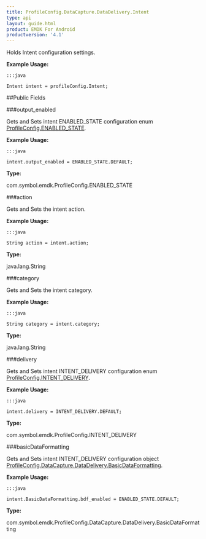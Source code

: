 ```yaml
---
title: ProfileConfig.DataCapture.DataDelivery.Intent
type: api
layout: guide.html
product: EMDK For Android
productversion: '4.1'
---
```



Holds Intent configuration settings.
 
 

**Example Usage:**
	
	:::java
	
	Intent intent = profileConfig.Intent;
	


##Public Fields

###output_enabled

Gets and Sets intent ENABLED_STATE configuration enum [ ProfileConfig.ENABLED_STATE](../ProfileConfig-ENABLED_STATE).
 
 

**Example Usage:**
	
	:::java
	
	intent.output_enabled = ENABLED_STATE.DEFAULT;
	


**Type:**

com.symbol.emdk.ProfileConfig.ENABLED_STATE

###action

Gets and Sets the intent action.
 
 

**Example Usage:**
	
	:::java
	
	String action = intent.action;
	


**Type:**

java.lang.String

###category

Gets and Sets the intent category.
 
 

**Example Usage:**
	
	:::java
	
	String category = intent.category;
	


**Type:**

java.lang.String

###delivery

Gets and Sets intent INTENT_DELIVERY configuration enum [ ProfileConfig.INTENT_DELIVERY](../ProfileConfig-INTENT_DELIVERY).
 
 

**Example Usage:**
	
	:::java
	
	intent.delivery = INTENT_DELIVERY.DEFAULT;
	


**Type:**

com.symbol.emdk.ProfileConfig.INTENT_DELIVERY

###basicDataFormatting

Gets and Sets intent INTENT_DELIVERY configuration object [ ProfileConfig.DataCapture.DataDelivery.BasicDataFormatting](../ProfileConfig-DataCapture-DataDelivery-BasicDataFormatting).
 
 

**Example Usage:**
	
	:::java
	
	intent.BasicDataFormatting.bdf_enabled = ENABLED_STATE.DEFAULT;
	


**Type:**

com.symbol.emdk.ProfileConfig.DataCapture.DataDelivery.BasicDataFormatting












